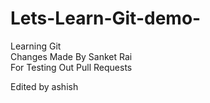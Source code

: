 # Lets-Learn-Git-demo-
Learning  Git<br>
Changes Made By Sanket Rai<br>
For Testing Out Pull Requests



Edited by ashish
